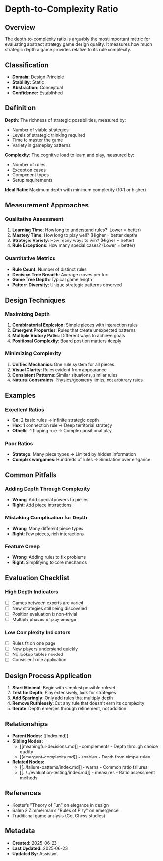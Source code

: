 # Depth-to-Complexity Ratio

## Overview

The depth-to-complexity ratio is arguably the most important metric for evaluating abstract strategy game design quality. It measures how much strategic depth a game provides relative to its rule complexity.

## Classification
- **Domain:** Design Principle
- **Stability:** Static
- **Abstraction:** Conceptual
- **Confidence:** Established

## Definition

**Depth**: The richness of strategic possibilities, measured by:
- Number of viable strategies
- Levels of strategic thinking required
- Time to master the game
- Variety in gameplay patterns

**Complexity**: The cognitive load to learn and play, measured by:
- Number of rules
- Exception cases
- Component types
- Setup requirements

**Ideal Ratio**: Maximum depth with minimum complexity (10:1 or higher)

## Measurement Approaches

### Qualitative Assessment
1. **Learning Time**: How long to understand rules? (Lower = better)
2. **Mastery Time**: How long to play well? (Higher = better depth)
3. **Strategic Variety**: How many ways to win? (Higher = better)
4. **Rule Exceptions**: How many special cases? (Lower = better)

### Quantitative Metrics
- **Rule Count**: Number of distinct rules
- **Decision Tree Breadth**: Average moves per turn
- **Game Tree Depth**: Typical game length
- **Pattern Diversity**: Unique strategic patterns observed

## Design Techniques

### Maximizing Depth
1. **Combinatorial Explosion**: Simple pieces with interaction rules
2. **Emergent Properties**: Rules that create unexpected patterns
3. **Multiple Victory Paths**: Different ways to achieve goals
4. **Positional Complexity**: Board position matters deeply

### Minimizing Complexity
1. **Unified Mechanics**: One rule system for all pieces
2. **Visual Clarity**: Rules evident from appearance
3. **Consistent Patterns**: Similar situations, similar rules
4. **Natural Constraints**: Physics/geometry limits, not arbitrary rules

## Examples

### Excellent Ratios
- **Go**: 2 basic rules → Infinite strategic depth
- **Hex**: 1 connection rule → Deep territorial strategy
- **Othello**: 1 flipping rule → Complex positional play

### Poor Ratios
- **Stratego**: Many piece types → Limited by hidden information
- **Complex wargames**: Hundreds of rules → Simulation over elegance

## Common Pitfalls

### Adding Depth Through Complexity
- **Wrong**: Add special powers to pieces
- **Right**: Add piece interactions

### Mistaking Complication for Depth
- **Wrong**: Many different piece types
- **Right**: Few pieces, rich interactions

### Feature Creep
- **Wrong**: Adding rules to fix problems
- **Right**: Simplifying to core mechanics

## Evaluation Checklist

### High Depth Indicators
- [ ] Games between experts are varied
- [ ] New strategies still being discovered
- [ ] Position evaluation is non-trivial
- [ ] Multiple phases of play emerge

### Low Complexity Indicators
- [ ] Rules fit on one page
- [ ] New players understand quickly
- [ ] No lookup tables needed
- [ ] Consistent rule application

## Design Process Application

1. **Start Minimal**: Begin with simplest possible ruleset
2. **Test for Depth**: Play extensively, look for strategies
3. **Add Sparingly**: Only add rules that multiply depth
4. **Remove Ruthlessly**: Cut any rule that doesn't earn its complexity
5. **Iterate**: Depth emerges through refinement, not addition

## Relationships
- **Parent Nodes:** [[index.md]]
- **Sibling Nodes:** 
  - [[meaningful-decisions.md]] - complements - Depth through choice quality
  - [[emergent-complexity.md]] - enables - Depth from simple rules
- **Related Nodes:**
  - [[../failure-patterns/index.md]] - warns - Common ratio failures
  - [[../../evaluation-testing/index.md]] - measures - Ratio assessment methods

## References
- Koster's "Theory of Fun" on elegance in design
- Salen & Zimmerman's "Rules of Play" on emergence
- Traditional game analysis (Go, Chess studies)

## Metadata
- **Created:** 2025-06-23
- **Last Updated:** 2025-06-23
- **Updated By:** Assistant